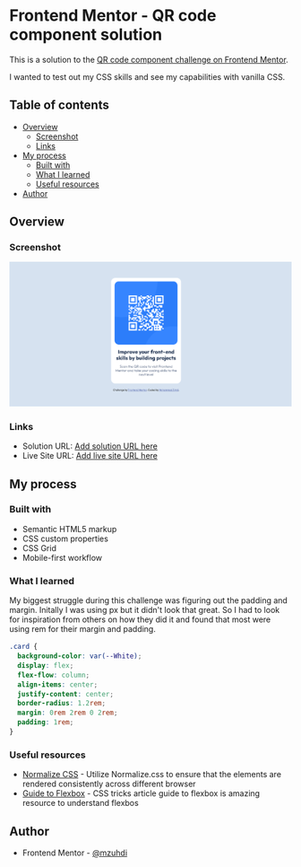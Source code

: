# Frontend Mentor - QR code component solution

This is a solution to the [QR code component challenge on Frontend Mentor](https://www.frontendmentor.io/challenges/qr-code-component-iux_sIO_H).

I wanted to test out my CSS skills and see my capabilities with vanilla CSS.

## Table of contents

- [Overview](#overview)
  - [Screenshot](#screenshot)
  - [Links](#links)
- [My process](#my-process)
  - [Built with](#built-with)
  - [What I learned](#what-i-learned)
  - [Useful resources](#useful-resources)
- [Author](#author)

## Overview

### Screenshot

![Result screenshot](./images/qr-screenshot.png)

### Links

- Solution URL: [Add solution URL here](https://your-solution-url.com)
- Live Site URL: [Add live site URL here](https://your-live-site-url.com)

## My process

### Built with

- Semantic HTML5 markup
- CSS custom properties
- CSS Grid
- Mobile-first workflow

### What I learned

My biggest struggle during this challenge was figuring out the padding and margin. Initally I was using px but it didn't look that great. So I had to look for inspiration from others on how they did it and found that most were using rem for their margin and padding.

```css
.card {
  background-color: var(--White);
  display: flex;
  flex-flow: column;
  align-items: center;
  justify-content: center;
  border-radius: 1.2rem;
  margin: 0rem 2rem 0 2rem;
  padding: 1rem;
}
```

### Useful resources

- [Normalize CSS](https://necolas.github.io/normalize.css/) - Utilize Normalize.css to ensure that the elements are rendered consistently across different browser
- [Guide to Flexbox](https://css-tricks.com/snippets/css/a-guide-to-flexbox/) - CSS tricks article guide to flexbox is amazing resource to understand flexbos

## Author

- Frontend Mentor - [@mzuhdi](https://www.frontendmentor.io/profile//mzuhdi)
